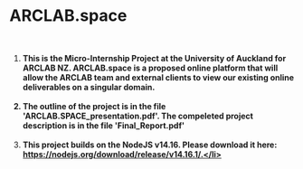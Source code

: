 # ARCLAB.space

<br>

<ol>

  **<li>This is the Micro-Internship Project at the University of Auckland for ARCLAB NZ. ARCLAB.space is a proposed online platform that will allow the ARCLAB team and external clients to view our existing online deliverables on a singular domain.</li>**
  <br>
  **<li>The outline of the project is in the file 'ARCLAB.SPACE_presentation.pdf'. The compeleted project description is in the file 'Final_Report.pdf'</li>**
  <br>
  **<li>This project builds on the NodeJS v14.16. Please download it here: https://nodejs.org/download/release/v14.16.1/.</li>**
  
</ol>



